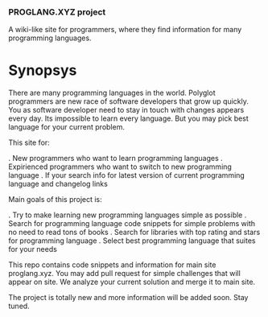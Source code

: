 ### PROGLANG.XYZ project

A wiki-like site for programmers, where they find information for many programming languages. 

# Synopsys

There are many programming languages in the world. 
Polyglot programmers are new race of software developers that grow up quickly. 
You as software developer need to stay in touch with changes appears every day.
Its impossible to learn every language. But you may pick best language for your current problem.

This site for:

. New programmers who want to learn programming languages
. Expirienced programmers who want to switch to new programming language
. If your search info for latest version of current programming language and changelog links

Main goals of this project is:

. Try to make learning new programming languages simple as possible
. Search for programming language code snippets for simple problems with no need to read tons of books
. Search for libraries with top rating and stars for programming language
. Select best programming language that suites for your needs

This repo contains code snippets and information for main site proglang.xyz. 
You may add pull request for simple challenges that will appear on site. 
We analyze your current solution and merge it to main site.

The project is totally new and more information will be added soon. Stay tuned.


